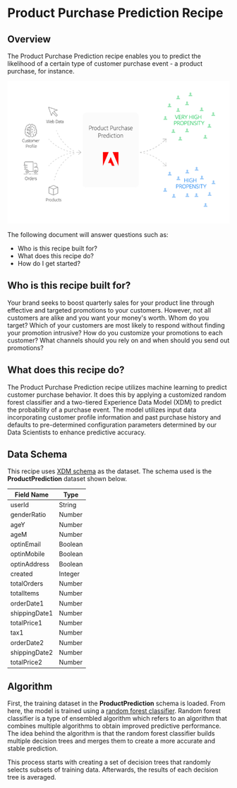 # Product Purchase Prediction Recipe

## Overview

The Product Purchase Prediction recipe enables you to predict the likelihood of a certain type of customer purchase event - a product purchase, for instance.

![](./images/ppp_bigpicture.png)

The following document will answer questions such as:
* Who is this recipe built for?
* What does this recipe do?
* How do I get started?

## Who is this recipe built for?

Your brand seeks to boost quarterly sales for your product line through effective and targeted promotions to your customers. However, not all customers are alike and you want your money's worth. Whom do you target? Which of your customers are most likely to respond without finding your promotion intrusive? How do you customize your promotions to each customer? What channels should you rely on and when should you send out promotions?

## What does this recipe do?

The Product Purchase Prediction recipe utilizes machine learning to predict customer purchase behavior. It does this by applying a customized random forest classifier and a two-tiered Experience Data Model (XDM) to predict the probability of a purchase event. The model utilizes input data incorporating customer profile information and past purchase history and defaults to pre-determined configuration parameters determined by our Data Scientists to enhance predictive accuracy. 

## Data Schema

This recipe uses [XDM schema](../../technical_overview/schema_registry/standard_schemas/acp_standard_schemas.md) as the dataset. The schema used is the **ProductPrediction** dataset shown below.

Field Name | Type
--- | ---
userId | String
genderRatio | Number
ageY | Number
ageM | Number
optinEmail | Boolean
optinMobile | Boolean
optinAddress | Boolean
created | Integer
totalOrders | Number
totalItems | Number
orderDate1 | Number
shippingDate1 | Number
totalPrice1 | Number
tax1 | Number
orderDate2 | Number
shippingDate2 | Number
totalPrice2 | Number


## Algorithm

First, the training dataset in the **ProductPrediction** schema is loaded. From here, the model is trained using a [random forest classifier](https://scikit-learn.org/stable/modules/generated/sklearn.ensemble.RandomForestClassifier.html). Random forest classifier is a type of ensembled algorithm which refers to an algorithm that combines multiple algorithms to obtain improved predictive performance. The idea behind the algorithm is that the random forest classifier builds multiple decision trees and merges them to create a more accurate and stable prediction.

This process starts with creating a set of decision trees that randomly selects subsets of training data. Afterwards, the results of each decision tree is averaged.